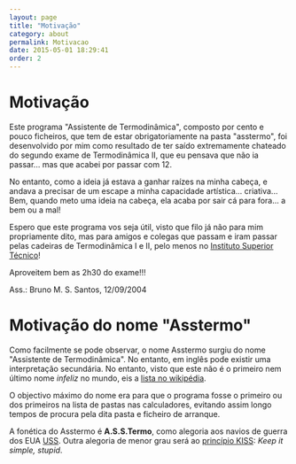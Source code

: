 ```yaml
---
layout: page
title: "Motivação"
category: about
permalink: Motivacao
date: 2015-05-01 18:29:41
order: 2
---
```


# Motivação
Este programa "Assistente de Termodinâmica", composto por cento e pouco ficheiros, que tem de estar obrigatoriamente na pasta "asstermo", foi desenvolvido por mim como resultado de ter saído extremamente chateado do segundo exame de Termodinâmica II, que eu pensava que não ia passar... mas que acabei por passar com 12.


No entanto, como a ideia já estava a ganhar raízes na minha cabeça, e andava a precisar de um escape a minha capacidade artística... criativa... Bem, quando meto uma ideia na cabeça, ela acaba por sair cá para fora... a bem ou a mal!


Espero que este programa vos seja útil, visto que filo já não para mim propriamente dito, mas para amigos e colegas que passam e iram passar pelas cadeiras de Termodinâmica I e II, pelo menos no [Instituto Superior Técnico](http://www.ist.utl.pt)!

Aproveitem bem as 2h30 do exame!!!

Ass.: Bruno M. S. Santos, 12/09/2004


# Motivação do nome "Asstermo"
Como facilmente se pode observar, o nome Asstermo surgiu do nome "Assistente de Termodinâmica". No entanto, em inglês pode existir uma interpretação secundária. No entanto, visto que este não é o primeiro nem último nome _infeliz_ no mundo, eis a [lista no wikipédia](http://en.wikipedia.org/wiki/Ass).

O objectivo máximo do nome era para que o programa fosse o primeiro ou dos primeiros na lista de pastas nas calculadores, evitando assim longo tempos de procura pela dita pasta e ficheiro de arranque.

A fonética do Asstermo é **A.S.S.Termo**, como alegoria aos navios de guerra dos EUA [USS](http://en.wikipedia.org/wiki/United_States_Ship).
Outra alegoria de menor grau será ao [princípio KISS](http://en.wikipedia.org/wiki/KISS_principle): _Keep it simple, stupid_.
